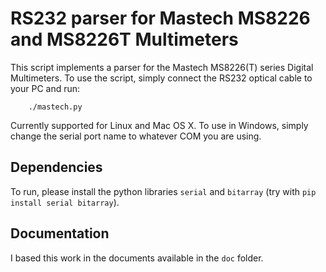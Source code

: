 # RS232 parser for Mastech MS8226 and MS8226T Multimeters #

This script implements a parser for the Mastech MS8226(T) series Digital Multimeters. To use the script, simply connect the RS232 optical cable to your PC and run:

```
	./mastech.py
```

Currently supported for Linux and Mac OS X. To use in Windows, simply change the serial port name to whatever COM you are using.

## Dependencies ##

To run, please install the python libraries `serial` and `bitarray` (try with `pip install serial bitarray`).

## Documentation ##

I based this work in the documents available in the `doc` folder.
